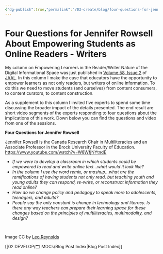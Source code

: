 ```yaml
---
{"dg-publish":true,"permalink":"/03-create/blog/four-questions-for-jennifer-rowsell-about-empowering-students-as-online-readers-writers/","title":"Four Questions for Jennifer Rowsell About Empowering Students as Online Readers/Writers","tags":["jaal","multiliteracies","online-collaborative-inquiry","online-content-construction","online-reading-comprehension","orms"]}
---
```


# Four Questions for Jennifer Rowsell About Empowering Students as Online Readers - Writers

My column on Empowering Learners in the Reader/Writer Nature of the Digital Informational Space was just published in [Volume 58, Issue 2](http://onlinelibrary.wiley.com/doi/10.1002/jaal.2014.58.issue-2/issuetoc) of [JAAL](http://onlinelibrary.wiley.com/journal/10.1002/(ISSN)1936-2706). In this column I make the case that educators have the opportunity to empower learners as not only readers, but writers of online information. To do this we need to move students (and ourselves) from content consumers, to content curators, to content construction.

As a supplement to this column I invited five experts to spend some time discussing the broader impact of the details presented. The end result are short video segments of the experts responding to four questions about the implications of this work. Down below you can find the questions and video from one of the sessions.

**Four Questions for Jennifer Rowsell**

[Jennifer Rowsell](https://twitter.com/jrowsell2) is the Canada Research Chair in Multiliteracies and an Associate Professor in the Brock University Faculty of Education. https://www.youtube.com/watch?v=W8WfjNYtndE

- _If we were to develop a classroom in which students could be empowered to read and write online text...what would it look like?_ 
- _In the column I use the word remix, or mashup...what are the ramifications of having students not only read, but teaching youth and young adults they can respond, re-write, or reconstruct information they read online?_
- _How do we change policy and pedagogy to speak more to adolescents, teenagers, and adults?_ 
- _People say the only constant is change in technology and literacy. Is there any way teachers can prepare their learning space for these changes based on the principles of multiliteracies, multimodality, and design?_

 

Image CC by [Leo Reynolds](https://www.flickr.com/photos/lwr/13421955434/in/photolist-ms42JJ-9ksxQa-b769vZ-HMUG1-5q3kuz-7x9bYE-8k8pgk-58vQCQ-cBFFBS-mtSxtz-6mLhjb-625FMD-pi9pQ3-2FNUzm-8ChFDT-nh56ww-4mzmoq-qJ8iU-dYwzsm-tS1tw-fGyo6Q-dHUxPF-5GLFEo-5Y5kW-pzZZC-9ESmzs-93aPCq-wTgzo-7mp3wi-f1ptJi-2eVMS6-bAd4AH-gh9ghW-26nEG-hoMcw-ubFWa-bpxrqs-4ms8ZA-5DeuzB-7xN3UW-5uf2Ue-cJ4Gnh-7ssZNn-8JkcMH-57gbdz-8p2AtP-3pHNnz-5mp14-bwjggh-bhyT8B)

[[02 DEVELOP/🗂️ MOCs/Blog Post Index\|Blog Post Index]]